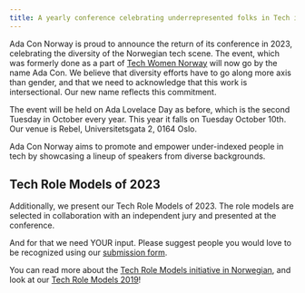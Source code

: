 ```yaml
---
title: A yearly conference celebrating underrepresented folks in Tech in Norway
---
```


Ada Con Norway is proud to announce the return of its conference in 2023,
celebrating the diversity of the Norwegian tech scene. The event, which was
formerly done as a part of [Tech Women Norway](https://techwomen.no/) will now
go by the name Ada Con. We believe that diversity efforts have to go along more
axis than gender, and that we need to acknowledge that this work is
intersectional. Our new name reflects this commitment.

The event will be held on Ada Lovelace Day as before, which is the second
Tuesday in October every year. This year it falls on Tuesday October 10th. Our
venue is Rebel, Universitetsgata 2, 0164 Oslo.

Ada Con Norway aims to promote and empower under-indexed people in tech by
showcasing a lineup of speakers from diverse backgrounds.

## Tech Role Models of 2023

Additionally, we present our Tech Role Models of 2023. The role models are
selected in collaboration with an independent jury and presented at the
conference.

And for that we need YOUR input. Please suggest people you would love to be
recognized using our [submission form](https://forms.gle/TKLe2RGPQm4pS3v79).

You can read more about the
[Tech Role Models initiative in Norwegian](https://www.digi.no/artikler/patricia-aas-arrangerer-pris-for-kvinner-som-faktisk-jobber-i-it/471216),
and look at our
[Tech Role Models 2019](https://techwomen.no/tech-role-models-2019)!
